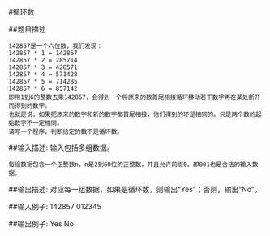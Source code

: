 #循环数

##题目描述

    142857是一个六位数，我们发现：
    142857 * 1 = 142857
    142857 * 2 = 285714
    142857 * 3 = 428571
    142857 * 4 = 571428
    142857 * 5 = 714285
    142857 * 6 = 857142
    即用1到6的整数去乘142857，会得到一个将原来的数首尾相接循环移动若干数字再在某处断开而得到的数字。
    也就是说，如果把原来的数字和新的数字都首尾相接，他们得到的环是相同的。只是两个数的起始数字不一定相同。
    请写一个程序，判断给定的数不是循环数。

##输入描述:
    输入包括多组数据。

    每组数据包含一个正整数n，n是2到60位的正整数，并且允许前缀0。即001也是合法的输入数据。


##输出描述:
    对应每一组数据，如果是循环数，则输出“Yes”；否则，输出“No”。

##输入例子:
    142857
    012345

##输出例子:
    Yes
    No
